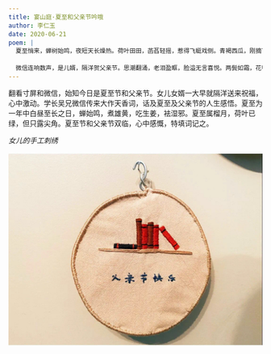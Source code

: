 ```yaml
---
title: 宴山庭·夏至和父亲节吟哦
author: 李仁玉
date: 2020-06-21
poem: |
  夏至悄来，蝉树始鸣，夜短天长燥热。荷叶田田，菡萏轻摇，惹得飞蜓戏侧。青褐西瓜，刚摘下，开囊红彻。榴月，要煮酒雄黄，袪邪活血。

  微信连响数声，是儿婿，隔洋贺父亲节。思潮翻涌，老泪盈眶，脸溢无言喜悦。两鬓如霜，花甲子，人生大半。情曵，自满酒，对天吟阙！
---
```


翻看寸屏和微信，始知今日是夏至节和父亲节。女儿女婿一大早就隔洋送来祝福，心中激动。学长吴兄微信传来大作天香词，话及夏至及父亲节的人生感悟。夏至为一年中白昼至长之日，蝉始鸣，煮雄黄，吃生姜，袪湿邪。夏至属榴月，荷叶已绿，但只露尖角。夏至节和父亲节双临，心中感慨，特填词记之。

_女儿的手工刺绣_

![刺绣](./image.jpg)
